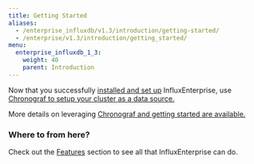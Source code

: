 ```yaml
---
title: Getting Started
aliases:
  - /enterprise_influxdb/v1.3/introduction/getting-started/
  - /enterprise/v1.3/introduction/getting_started/
menu:
  enterprise_influxdb_1_3:
    weight: 40
    parent: Introduction
---
```


Now that you successfully [installed and set up](/enterprise_influxdb/v1.3/introduction/meta_node_installation/) InfluxEnterprise, use [Chronograf to setup your cluster as a data source.](/chronograf/latest/guides/monitor-an-influxenterprise-cluster/)

More details on leveraging [Chronograf and getting started are available.](/chronograf/latest/introduction/getting-started/)


### Where to from here?

Check out the [Features](/enterprise_influxdb/v1.3/features/) section to see all that
InfluxEnterprise can do.

